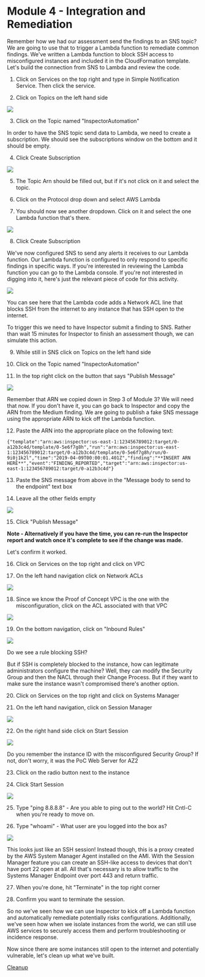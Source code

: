 Module 4 - Integration and Remediation
======================================

Remember how we had our assessment send the findings to an SNS topic? We are going to use that to trigger a Lambda function to remediate common findings. We've written a Lambda function to block SSH access to misconfigured instances and included it in the CloudFormation template. Let's build the connection from SNS to Lambda and review the code.

1.	Click on Services on the top right and type in Simple Notification Service. Then click the service.

2.	Click on Topics on the left hand side

![](./images/mod4-1-sns-topics.png)

3.	Click on the Topic named "InspectorAutomation"

In order to have the SNS topic send data to Lambda, we need to create a subscription. We should see the subscriptions window on the bottom and it should be empty.

4.	Click Create Subscription

![](./images/mod4-2-subscription.png)

5.	The Topic Arn should be filled out, but if it's not click on it and select the topic.

6.	Click on the Protocol drop down and select AWS Lambda

7.	You should now see another dropdown. Click on it and select the one Lambda function that's there.

![](./images/mod4-3-create-subscription.png)

8.	Click Create Subscription

We've now configured SNS to send any alerts it receives to our Lambda function. Our Lambda function is configured to only respond to specific findings in specific ways. If you're interested in reviewing the Lambda function you can go to the Lambda console. If you're not interested in digging into it, here's just the relevant piece of code for this activity.

![](./images/mod4-13-lambda-code.png)

You can see here that the Lambda code adds a Network ACL line that blocks SSH from the internet to any instance that has SSH open to the internet.

To trigger this we need to have Inspector submit a finding to SNS. Rather than wait 15 minutes for Inspector to finish an assessment though, we can simulate this action.

9.	While still in SNS click on Topics on the left hand side

10.	Click on the Topic named "InspectorAutomation"

11.	In the top right click on the button that says "Publish Message"

![](./images/mod4-4-publish.png)

Remember that ARN we copied down in Step 3 of Module 3? We will need that now. If you don't have it, you can go back to Inspector and copy the ARN from the Medium finding. We are going to publish a fake SNS message using the appropriate ARN to kick off the Lambda function.

12.	Paste the ARN into the appropriate place on the following text:

```
{"template":"arn:aws:inspector:us-east-1:123456789012:target/0-a12b3c4d/template/0-5e6f7g8h","run":"arn:aws:inspector:us-east-1:123456789012:target/0-a12b3c4d/template/0-5e6f7g8h/run/0-9i0j1k2l","time":"2019-04-09T00:00:01.401Z","finding":"**INSERT ARN HERE**","event":"FINDING_REPORTED","target":"arn:aws:inspector:us-east-1:123456789012:target/0-a12b3c4d"}
```

13.	Paste the SNS message from above in the "Message body to send to the endpoint" text box

14.	Leave all the other fields empty

![](./images/mod4-5-message.png)

15.	Click "Publish Message"

**Note - Alternatively if you have the time, you can re-run the Inspector report and watch once it's complete to see if the change was made.**

Let's confirm it worked.

16.	Click on Services on the top right and click on VPC

17.	On the left hand navigation click on Network ACLs

![](./images/mod4-6-vpc-nacls.png)

18.	Since we know the Proof of Concept VPC is the one with the misconfiguration, click on the ACL associated with that VPC

![](./images/mod4-7-nacls.png)

19.	On the bottom navigation, click on "Inbound Rules"

![](./images/mod4-8-nacl-rules.png)

Do we see a rule blocking SSH?

But if SSH is completely blocked to the instance, how can legitimate administrators configure the machine? Well, they can modify the Security Group and then the NACL through their Change Process. But if they want to make sure the instance wasn't compromised there's another option.

20.	Click on Services on the top right and click on Systems Manager

21.	On the left hand navigation, click on Session Manager

![](./images/mod4-9-systems-manager.png)

22.	On the right hand side click on Start Session

![](./images/mod4-10-session-manager.png)

Do you remember the instance ID with the misconfigured Security Group? If not, don't worry, it was the PoC Web Server for AZ2

23.	Click on the radio button next to the instance

24.	Click Start Session

![](./images/mod4-11-session-instances.png)

25.	Type "ping 8.8.8.8" - Are you able to ping out to the world? Hit Cntl-C when you're ready to move on.

26. Type "whoami" - What user are you logged into the box as?

![](./images/mod4-12-active-session.png)

This looks just like an SSH session! Instead though, this is a proxy created by the AWS System Manager Agent installed on the AMI. With the Session Manager feature you can create an SSH-like access to devices that don't have port 22 open at all. All that's necessary is to allow traffic to the Systems Manager Endpoint over port 443 and return traffic.

27.	When you're done, hit "Terminate" in the top right corner

28.	Confirm you want to terminate the session.

So no we've seen how we can use Inspector to kick off a Lambda function and automatically remediate potentially risks configurations. Additionally, we've seen how when we isolate instances from the world, we can still use AWS services to securely access them and perform troubleshooting or incidence response.

Now since there are some instances still open to the internet and potentially vulnerable, let's clean up what we've built.

[Cleanup](05-cleanup.md)